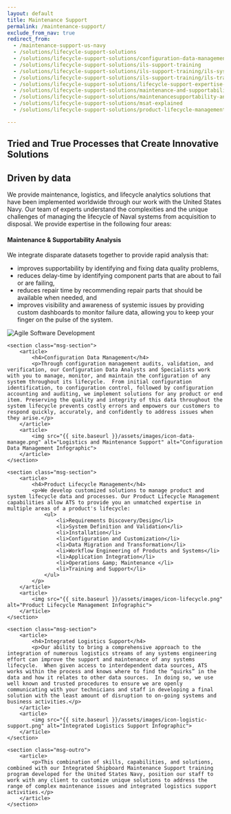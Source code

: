 ```yaml
---
layout: default
title: Maintenance Support
permalink: /maintenance-support/
exclude_from_nav: true
redirect_from: 
  - /maintenance-support-us-navy
  - /solutions/lifecycle-support-solutions
  - /solutions/lifecycle-support-solutions/configuration-data-management
  - /solutions/lifecycle-support-solutions/ils-support-training
  - /solutions/lifecycle-support-solutions/ils-support-training/ils-systems-support
  - /solutions/lifecycle-support-solutions/ils-support-training/ils-training-services
  - /solutions/lifecycle-support-solutions/lifecycle-support-expertise-credentials
  - /solutions/lifecycle-support-solutions/maintenance-and-supportability-analysis-0
  - /solutions/lifecycle-support-solutions/maintenancesupportability-analysis/maintenancesupportability
  - /solutions/lifecycle-support-solutions/msat-explained
  - /solutions/lifecycle-support-solutions/product-lifecycle-management

---
```


<article class="hero hero--msg">
    <div class="hero__content hero__content--short">
        <h2 class="hero__title">Tried and True Processes that Create <strong>Innovative Solutions</strong></h2>
    </div>
</article>


<div class="msg-container">
	<section class="msg-intro">
	    <article>
	        <h2>Driven by data</h2>
	        <p>We provide maintenance, logistics, and lifecycle analytics solutions that have been implemented worldwide through our work with the United States Navy.  Our team of experts understand the complexities and the unique challenges of managing the lifecycle of Naval systems from acquisition to disposal. We provide expertise in the following four areas:</p>
	    </article>
	</section>
    <section class="msg-section">
        <article>
            <h4>Maintenance &amp; Supportability Analysis</h4>
            <p>We integrate disparate datasets together to provide rapid analysis that:
	            <ul>
		            <li>improves supportability by identifying and fixing data quality problems,</li>
		            <li>reduces delay-time by identifying component parts that are about to fail or are failing,</li>
		            <li>reduces repair time by recommending repair parts that should be available when needed, and</li>
		            <li>improves visibility and awareness of systemic issues by providing custom dashboards to monitor failure data, allowing you to keep your finger on the pulse of the system.</li>
	        	</ul>
    	</p>
        </article>
        <article>
            <img src="{{ site.baseurl }}/assets/images/icon-support.png" alt="Agile Software Development" alt="Maintenance and Support Analysis Infographic">
        </article>
    </section>

	<section class="msg-section">
	    <article>
	        <h4>Configuration Data Management</h4>
	        <p>Through configuration management audits, validation, and verification, our Configuration Data Analysts and Specialists work with you to manage, monitor, and maintain the configuration of any system throughout its lifecycle.  From initial configuration identification, to configuration control, followed by configuration accounting and auditing, we implement solutions for any product or end item. Preserving the quality and integrity of this data throughout the system lifecycle prevents costly errors and empowers our customers to respond quickly, accurately, and confidently to address issues when they arise.</p>
	    </article>
	    <article>
	        <img src="{{ site.baseurl }}/assets/images/icon-data-manage.png" alt="Logistics and Maintenance Support" alt="Configuration Data Management Infographic">
	    </article>
	</section>

	<section class="msg-section">
	    <article>
	        <h4>Product Lifecycle Management</h4>
	        <p>We develop customized solutions to manage product and system lifecycle data and processes. Our Product Lifecycle Management capabilities allow ATS to provide you an unmatched expertise in multiple areas of a product's lifecycle:
				<ul>
					<li>Requirements Discovery/Design</li>
					<li>System Definition and Validation</li>
					<li>Installation</li>
					<li>Configuration and Customization</li>
					<li>Data Migration and Transformation</li>
					<li>Workflow Engineering of Products and Systems</li>
					<li>Application Integration</li>
					<li>Operations &amp; Maintenance </li>
					<li>Training and Support</li>
				</ul>
			</p>
	    </article>
	    <article>
	        <img src="{{ site.baseurl }}/assets/images/icon-lifecycle.png" alt="Product Lifecycle Management Infographic">
	    </article>
	</section>

	<section class="msg-section">
	    <article>
	        <h4>Integrated Logistics Support</h4>
	        <p>Our ability to bring a comprehensive approach to the integration of numerous logistics streams of any systems engineering effort can improve the support and maintenance of any systems lifecycle.  When given access to interdependent data sources, ATS works within the process and knows where to find the “quirks” in the data and how it relates to other data sources.  In doing so, we use well known and trusted procedures to ensure we are openly communicating with your technicians and staff in developing a final solution with the least amount of disruption to on-going systems and business activities.</p>
	    </article>
	    <article>
	        <img src="{{ site.baseurl }}/assets/images/icon-logistic-support.png" alt="Integrated Logistics Support Infographic">
	    </article>
	</section>

	<section class="msg-outro">
		<article>
			<p>This combination of skills, capabilities, and solutions, combined with our Integrated Shipboard Maintenance Support training program developed for the United States Navy, position our staff to work with any client to customize unique solutions to address the range of complex maintenance issues and integrated logistics support activities.</p>
		</article>
	</section>
</div>
